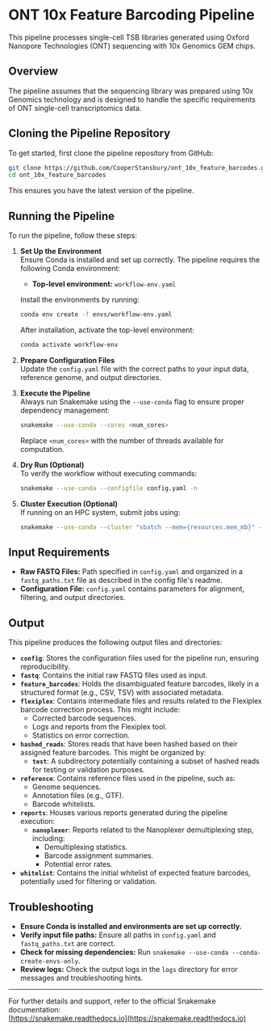 # ONT 10x Feature Barcoding Pipeline

This pipeline processes single-cell TSB libraries generated using Oxford Nanopore Technologies (ONT) sequencing with 10x Genomics GEM chips.

## Overview

The pipeline assumes that the sequencing library was prepared using 10x Genomics technology and is designed to handle the specific requirements of ONT single-cell transcriptomics data.

## Cloning the Pipeline Repository

To get started, first clone the pipeline repository from GitHub:

```bash
git clone https://github.com/CooperStansbury/ont_10x_feature_barcodes.git
cd ont_10x_feature_barcodes
```

This ensures you have the latest version of the pipeline.

## Running the Pipeline

To run the pipeline, follow these steps:

1.  **Set Up the Environment**  
    Ensure Conda is installed and set up correctly. The pipeline requires the following Conda environment:

    *   **Top-level environment:** `workflow-env.yaml`

    Install the environments by running:

    ```bash
    conda env create -f envs/workflow-env.yaml
    ```

    After installation, activate the top-level environment:

    ```bash
    conda activate workflow-env
    ```

2.  **Prepare Configuration Files**  
    Update the `config.yaml` file with the correct paths to your input data, reference genome, and output directories.

3.  **Execute the Pipeline**  
    Always run Snakemake using the `--use-conda` flag to ensure proper dependency management:

    ```bash
    snakemake --use-conda --cores <num_cores>
    ```

    Replace `<num_cores>` with the number of threads available for computation.

4.  **Dry Run (Optional)**  
    To verify the workflow without executing commands:

    ```bash
    snakemake --use-conda --configfile config.yaml -n
    ```

5.  **Cluster Execution (Optional)**  
    If running on an HPC system, submit jobs using:

    ```bash
    snakemake --use-conda --cluster "sbatch --mem={resources.mem_mb}" --jobs 10
    ```

## Input Requirements

*   **Raw FASTQ Files:** Path specified in `config.yaml` and organized in a `fastq_paths.txt` file as described in the config file's readme.
*   **Configuration File:** `config.yaml` contains parameters for alignment, filtering, and output directories.

## Output

This pipeline produces the following output files and directories:

- **`config`**: Stores the configuration files used for the pipeline run, ensuring reproducibility.
- **`fastq`**: Contains the initial raw FASTQ files used as input.
- **`feature_barcodes`**: Holds the disambiguated feature barcodes, likely in a structured format (e.g., CSV, TSV) with associated metadata.
- **`flexiplex`**: Contains intermediate files and results related to the Flexiplex barcode correction process. This might include:
  - Corrected barcode sequences.
  - Logs and reports from the Flexiplex tool.
  - Statistics on error correction.
- **`hashed_reads`**: Stores reads that have been hashed based on their assigned feature barcodes. This might be organized by:
  - **`test`**: A subdirectory potentially containing a subset of hashed reads for testing or validation purposes.
- **`reference`**: Contains reference files used in the pipeline, such as:
  - Genome sequences.
  - Annotation files (e.g., GTF).
  - Barcode whitelists.
- **`reports`**: Houses various reports generated during the pipeline execution:
  - **`nanoplexer`**: Reports related to the Nanoplexer demultiplexing step, including:
    - Demultiplexing statistics.
    - Barcode assignment summaries.
    - Potential error rates.
- **`whitelist`**: Contains the initial whitelist of expected feature barcodes, potentially used for filtering or validation.

## Troubleshooting

*   **Ensure Conda is installed and environments are set up correctly.**
*   **Verify input file paths:** Ensure all paths in `config.yaml` and `fastq_paths.txt` are correct.
*   **Check for missing dependencies:** Run `snakemake --use-conda --conda-create-envs-only`.
*   **Review logs:** Check the output logs in the `logs` directory for error messages and troubleshooting hints.

---

For further details and support, refer to the official Snakemake documentation:  
[https://snakemake.readthedocs.io](https://snakemake.readthedocs.io)
